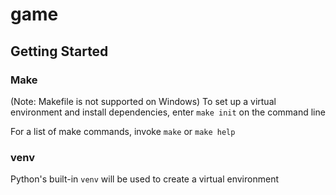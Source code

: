# game

## Getting Started

### Make
(Note: Makefile is not supported on Windows)
To set up a virtual environment and install dependencies, enter `make init` on the command line

For a list of make commands, invoke `make` or `make help`

### venv
Python's built-in `venv` will be used to create a virtual environment